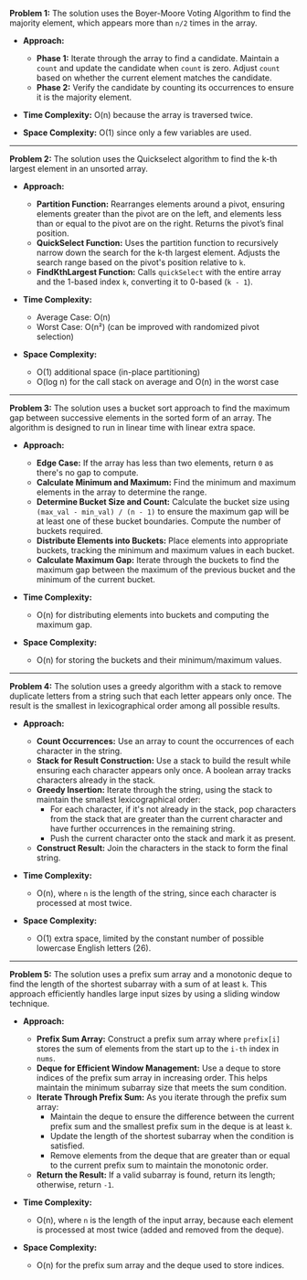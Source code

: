 **Problem 1:** The solution uses the Boyer-Moore Voting Algorithm to find the majority element, which appears more than `n/2` times in the array.

- **Approach:**
    - **Phase 1:** Iterate through the array to find a candidate. Maintain a `count` and update the candidate when `count` is zero. Adjust `count` based on whether the current element matches the candidate.
    - **Phase 2:** Verify the candidate by counting its occurrences to ensure it is the majority element.

- **Time Complexity:** O(n) because the array is traversed twice.
- **Space Complexity:** O(1) since only a few variables are used.
---
**Problem 2:** The solution uses the Quickselect algorithm to find the k-th largest element in an unsorted array.

- **Approach:**
    - **Partition Function:** Rearranges elements around a pivot, ensuring elements greater than the pivot are on the left, and elements less than or equal to the pivot are on the right. Returns the pivot’s final position.
    - **QuickSelect Function:** Uses the partition function to recursively narrow down the search for the k-th largest element. Adjusts the search range based on the pivot's position relative to `k`.
    - **FindKthLargest Function:** Calls `quickSelect` with the entire array and the 1-based index `k`, converting it to 0-based (`k - 1`).

- **Time Complexity:**
    - Average Case: O(n)
    - Worst Case: O(n²) (can be improved with randomized pivot selection)

- **Space Complexity:**
    - O(1) additional space (in-place partitioning)
    - O(log n) for the call stack on average and O(n) in the worst case
---
**Problem 3:** The solution uses a bucket sort approach to find the maximum gap between successive elements in the sorted form of an array. The algorithm is designed to run in linear time with linear extra space.

- **Approach:**
  - **Edge Case:** If the array has less than two elements, return `0` as there's no gap to compute.
  - **Calculate Minimum and Maximum:** Find the minimum and maximum elements in the array to determine the range.
  - **Determine Bucket Size and Count:** Calculate the bucket size using `(max_val - min_val) / (n - 1)` to ensure the maximum gap will be at least one of these bucket boundaries. Compute the number of buckets required.
  - **Distribute Elements into Buckets:** Place elements into appropriate buckets, tracking the minimum and maximum values in each bucket.
  - **Calculate Maximum Gap:** Iterate through the buckets to find the maximum gap between the maximum of the previous bucket and the minimum of the current bucket.

- **Time Complexity:**
  - O(n) for distributing elements into buckets and computing the maximum gap.

- **Space Complexity:**
  - O(n) for storing the buckets and their minimum/maximum values.
---
**Problem 4:** The solution uses a greedy algorithm with a stack to remove duplicate letters from a string such that each letter appears only once. The result is the smallest in lexicographical order among all possible results.

- **Approach:**
  - **Count Occurrences:** Use an array to count the occurrences of each character in the string.
  - **Stack for Result Construction:** Use a stack to build the result while ensuring each character appears only once. A boolean array tracks characters already in the stack.
  - **Greedy Insertion:** Iterate through the string, using the stack to maintain the smallest lexicographical order:
    - For each character, if it's not already in the stack, pop characters from the stack that are greater than the current character and have further occurrences in the remaining string.
    - Push the current character onto the stack and mark it as present.
  - **Construct Result:** Join the characters in the stack to form the final string.

- **Time Complexity:**
  - O(n), where `n` is the length of the string, since each character is processed at most twice.

- **Space Complexity:**
  - O(1) extra space, limited by the constant number of possible lowercase English letters (26).
---
**Problem 5:** The solution uses a prefix sum array and a monotonic deque to find the length of the shortest subarray with a sum of at least `k`. This approach efficiently handles large input sizes by using a sliding window technique.

- **Approach:**
  - **Prefix Sum Array:** Construct a prefix sum array where `prefix[i]` stores the sum of elements from the start up to the `i-th` index in `nums`.
  - **Deque for Efficient Window Management:** Use a deque to store indices of the prefix sum array in increasing order. This helps maintain the minimum subarray size that meets the sum condition.
  - **Iterate Through Prefix Sum:** As you iterate through the prefix sum array:
    - Maintain the deque to ensure the difference between the current prefix sum and the smallest prefix sum in the deque is at least `k`.
    - Update the length of the shortest subarray when the condition is satisfied.
    - Remove elements from the deque that are greater than or equal to the current prefix sum to maintain the monotonic order.
  - **Return the Result:** If a valid subarray is found, return its length; otherwise, return `-1`.

- **Time Complexity:**
  - O(n), where `n` is the length of the input array, because each element is processed at most twice (added and removed from the deque).

- **Space Complexity:**
  - O(n) for the prefix sum array and the deque used to store indices.